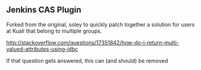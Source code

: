 Jenkins CAS Plugin
-------

Forked from the original, soley to quickly patch together a solution for users at Kuali that belong to multiple groups.

http://stackoverflow.com/questions/17351842/how-do-i-return-multi-valued-attributes-using-jdbc

If that question gets answered, this can (and should) be removed
